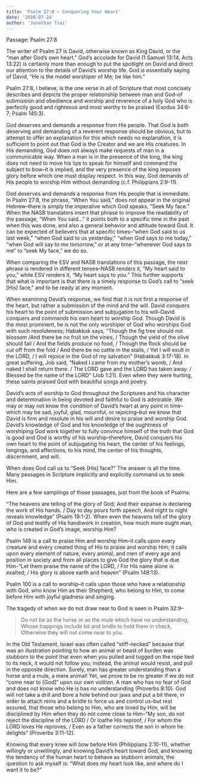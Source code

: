 ```yaml
---
title: 'Psalm 27:8 – Conquering Your Heart'
date: '2010-07-24'
author: 'Jonathan Tsai'
---
```

Passage: Psalm 27:8

The writer of Psalm 27 is David, otherwise known as King David, or the “man after God’s own heart.” God’s accolade for David (1 Samuel 13:14, Acts 13:22) is certainly more than enough to put the spotlight on David and direct our attention to the details of David’s worship life. God is essentially saying of David, “He is the model worshiper of Me; be like him.”

Psalm 27:8, I believe, is the one verse in all of Scripture that most concisely describes and depicts the proper relationship between man and God–of submission and obedience and worship and reverence of a holy God who is perfectly good and righteous and most worthy to be praised (Exodus 34:6-7; Psalm 145:3).

God deserves and demands a response from His people. That God is both deserving and demanding of a reverent response should be obvious, but to attempt to offer an explanation for this which needs no explanation, it is sufficient to point out that God is the Creator and we are His creatures. In His demanding, God does not always make requests of man in a communicable way. When a man is in the presence of the king, the king does not need to move his lips to speak for himself and command the subject to bow–it is implied, and the very presence of the king imposes glory before which one must display respect. In this way, God demands of His people to worship Him without demanding (c.f. Philippians 2:9-11).

God deserves and demands a response from His people that is immediate. In Psalm 27:8, the phrase, “When You said,” does not appear in the original Hebrew–there is simply the imperative which God speaks, “Seek My face.” When the NASB translators insert that phrase to improve the readability of the passage, “When You said…” it points both to a specific time in the past when this was done, and also a general behavior and attitude toward God. It can be expected of believers that at specific times–“when God said to us last week,” “when God said to us yesterday,” “when God says to me today,” “when God will say to me tomorrow,” or at any time–“whenever God says to me” to “seek My face,” we do so.

When comparing the ESV and NASB translations of this passage, the next phrase is rendered in different tenses–NASB renders it, “My heart said to you,” while ESV renders it, “My heart says to you.” This further supports that what is important is that there is a timely response to God’s call to “seek [His] face,” and to be ready at any moment.

When examining David’s response, we find that it is not first a response of the heart, but rather a submission of the mind and the will. David conquers his heart to the point of submission and subjugation to his will–David conquers and commands his own heart to worship God. Though David is the most prominent, he is not the only worshiper of God who worships God with such resoluteness; Habakkuk says, “Though the fig tree should not blossom /And there be no fruit on the vines, / Though the yield of the olive should fail / And the fields produce no food, / Though the flock should be cut off from the fold / And there be no cattle in the stalls, / Yet I will exult in the LORD, / I will rejoice in the God of my salvation” (Habakkuk 3:17-18). In great suffering, Job said, “Naked I came from my mother’s womb, / And naked I shall return there. / The LORD gave and the LORD has taken away. / Blessed be the name of the LORD” (Job 1:21). Even when they were hurting, these saints praised God with beautiful songs and poetry.

David’s acts of worship to God throughout the Scriptures and his character and determination in being devoted and faithful to God is admirable. We may or may not know the condition of David’s heart at any point in time–which may be sad, joyful, glad, mournful, or rejoicing–but we know that David is firm and resolute in his will and desire to praise and worship God. David’s knowledge of God and his knowledge of the oughtness of worshiping God work together to fully convince himself of the truth that God is good and God is worthy of his worship–therefore, David conquers his own heart to the point of subjugating his heart, the center of his feelings, longings, and affections, to his mind, the center of his thoughts, discernment, and will.

When does God call us to “Seek [His] face?” The answer is all the time. Many passages in Scripture implicitly and explicitly command us to seek Him.

Here are a few samplings of those passages, just from the book of Psalms:

“The heavens are telling of the glory of God; And their expanse is declaring the work of His hands. / Day to day pours forth speech, And night to night reveals knowledge” (Psalm 19:1-2). When even the heavens tell of the glory of God and testify of His handiwork in creation, how much more ought man, who is created in God’s image, worship Him?

Psalm 148 is a call to praise Him and worship Him–it calls upon every creature and every created thing of His to praise and worship Him; it calls upon every element of nature, every animal, and men of every age and position in society and from all places to give God the glory that is due Him–“Let them praise the name of the LORD, / For His name alone is exalted; / His glory is above earth and heaven” (Psalm 148:13).

Psalm 100 is a call to worship–it calls upon those who have a relationship with God, who know Him as their Shepherd, who belong to Him, to come before Him with joyful gladness and singing.

The tragedy of when we do not draw near to God is seen in Psalm 32:9–

> Do not be as the horse or as the mule which have no understanding,
> Whose trappings include bit and bridle to hold them in check,
> Otherwise they will not come near to you.

In the Old Testament, Israel was often called “stiff-necked” because that was an illustration pointing to how an animal or beast of burden was stubborn to the point that even when you pulled and tugged on the rope tied to its neck, it would not follow you; instead, the animal would resist, and pull in the opposite direction. Surely, man has greater understanding than a horse and a mule, a mere animal! Yet, we prove to be no greater if we do not “come near to [God]” upon our own volition. A man who has no fear of God and does not know who He is has no understanding (Proverbs 9:10). God will not take a drill and bore a hole behind our jaws and put a bit there, in order to attach reins and a bridle to force us and control us–but rest assured, that those who belong to Him, who are loved by Him, will be disciplined by Him when they do not come close to Him–“My son, do not reject the discipline of the LORD / Or loathe His reproof, / For whom the LORD loves He reproves, / Even as a father corrects the son in whom he delights” (Proverbs 3:11-12).

Knowing that every knee will bow before Him (Philippians 2:10-11), whether willingly or unwillingly, and knowing David’s heart toward God, and knowing the tendency of the human heart to behave as stubborn animals, the question to ask myself is: “What does my heart look like, and where do I want it to be?”
